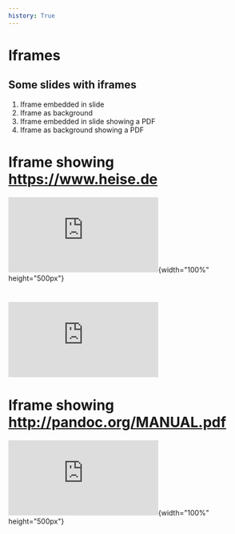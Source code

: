 ```yaml
---
history: True
---
```


# Iframes

## Some slides with iframes

1.  Iframe embedded in slide
2.  Iframe as background
1.  Iframe embedded in slide showing a PDF
4.  Iframe as background showing a PDF

# Iframe showing <https://www.heise.de>

![](http://www.heise.de/index.html){width="100%" height="500px"}

# ![](http://www.heise.de/index.html)

# Iframe showing <http://pandoc.org/MANUAL.pdf>

![](http://pandoc.org/MANUAL.pdf){width="100%" height="500px"}

<!--
# ![](http://pandoc.org/MANUAL.pdf)
-->